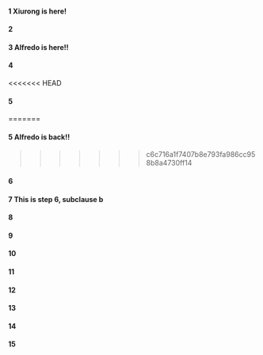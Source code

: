 #### 1 Xiurong is here!
#### 2
#### 3 Alfredo is here!!
#### 4
<<<<<<< HEAD
#### 5 
=======
#### 5 Alfredo is back!!
>>>>>>> c6c716a1f7407b8e793fa986cc958b8a4730ff14
#### 6
#### 7 This is step 6, subclause b
#### 8
#### 9
#### 10
#### 11
#### 12
#### 13
#### 14
#### 15